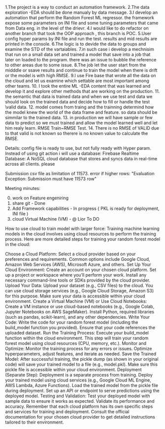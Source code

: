 1.The project is a way to conduct an automation framework.
2.The data exploration -EDA should be done manualy by data message.
3.I develop an automation that perform the Random Forest ML regressor. the framework expose some parameters on INI file and some tuning parameters that came from Data eng. in the level of the drievr.
4.I would like to do refactor on another branch that took the OOP approach , this branch is POC.
5.User config hyper params by INI file and run the test. results and mid results are printed in the console.
6.The logic is to devide the data to groups and examine the STD of the vartaiables.
7.in such case i develop a mechnisim that run on a small data set and trained a model that save into a job that later on loaded to the program. there was an issue to bubble the reference to other areas  due to some issue.
8.The job let the user start from the midddle or ssave results and continue to train the model when there is drift or the model is with high RMSE.
9.I use Fire base that wrote all the data on the cloud and let us examine which settable are most important among other teams.
10. I took the entire ML -EDA content  that was learned and develop it and explore other methods that are working on the production.
11. the semantic that data  is trained data and when we use test and data we should look on the trained data and decide how to fill or handle the test \valid data.
12. model comes from traing and the trainning determind how the model knew the world of the data frame and feature. so data should be simmilar to the trained data.
13. in production we will have sample or few data to predict so we must trained and allow the model learned well and let him realy learn. RMSE Train~RMSE Test. 
14. There is no RMSE of VALID due to that valid  is not known so therere is no known value to calculate the RMSE.


Details:
config file is ready to use, but not fully ready with Hyper param.
Instead of using git action i will use a database: Firebase Realtime Database: A NoSQL cloud database that stores and syncs data in real-time across all clients.
please 

Submission csv file as limitation  of 11573. error if higher rows: "Evaluation Exception: Submission must have 11573 row"

Meeting minutes: 

0. work on Feature engeniring 
1. share git - Done 
2. Add Framework capabilities - In progress { PKL is ready for deployment, INI file )
3. cloud Virtual Machine (VM)  - @ Lior To DO




How to use cloud to train  model with larger force:
Training machine learning models in the cloud involves using cloud resources to perform the training process. Here are more detailed steps for training your random forest model in the cloud:

Choose a Cloud Platform: Select a cloud provider based on your preferences and requirements. Common options include Google Cloud, Amazon Web Services (AWS), Microsoft Azure, and others.
Set Up Your Cloud Environment:
Create an account on your chosen cloud platform.
Set up a project or workspace where you’ll perform your work.
Install any necessary command-line tools or SDKs provided by the cloud provider.
Upload Your Data:
Upload your dataset (e.g., CSV files) to the cloud. You can use cloud storage services (e.g., Google Cloud Storage, Amazon S3) for this purpose.
Make sure your data is accessible within your cloud environment.
Create a Virtual Machine (VM) or Use Cloud Notebooks:
Create a VM instance or use cloud-based notebooks (e.g., Google Colab, Jupyter Notebooks on AWS SageMaker).
Install Python, required libraries (such as pandas, scikit-learn), and any other dependencies.
Write Your Code:
Write the code for your random forest model (including the build_model function you provided).
Ensure that your code references the uploaded dataset.
Run the Training Process:
Execute your build_model function within the cloud environment.
This step will train your random forest model using cloud resources (CPU, memory, etc.).
Monitor and Optimize:
Monitor the training process for any errors or issues.
Optimize hyperparameters, adjust features, and iterate as needed.
Save the Trained Model:
After successful training, the pickle dump (as shown in your original code) will save your trained model to a file (e.g., model.pkl).
Make sure this pickle file is accessible within your cloud environment.
Deployment (Separate Step):
Deployment is a separate process from training.
Deploy your trained model using cloud services (e.g., Google Cloud ML Engine, AWS Lambda, Azure Functions).
Load the trained model from the pickle file during deployment.
Set up an API or endpoint to serve predictions using the deployed model.
Testing and Validation:
Test your deployed model with sample data to ensure it works as expected.
Validate its performance and accuracy.
Remember that each cloud platform has its own specific steps and services for training and deployment. Consult the official documentation for your chosen cloud provider to get detailed instructions tailored to their environment.
